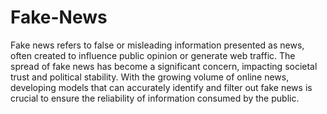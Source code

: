 # Fake-News
Fake news refers to false or misleading information presented as news, often
created to influence public opinion or generate web traffic. The spread of fake
news has become a significant concern, impacting societal trust and political
stability. With the growing volume of online news, developing models that can
accurately identify and filter out fake news is crucial to ensure the reliability of
information consumed by the public.
